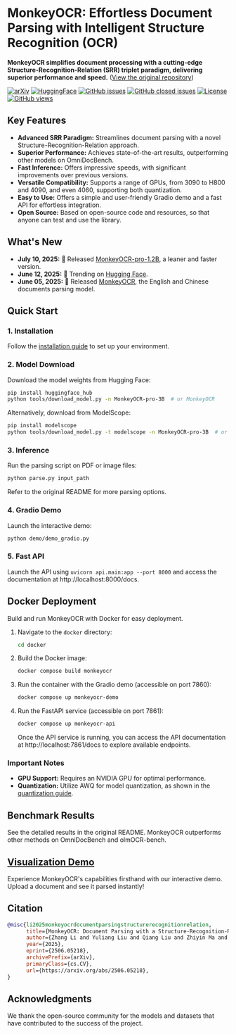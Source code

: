 # MonkeyOCR: Effortless Document Parsing with Intelligent Structure Recognition (OCR)

**MonkeyOCR simplifies document processing with a cutting-edge Structure-Recognition-Relation (SRR) triplet paradigm, delivering superior performance and speed.**  ([View the original repository](https://github.com/Yuliang-Liu/MonkeyOCR))

[![arXiv](https://img.shields.io/badge/Arxiv-MonkeyOCR-b31b1b.svg?logo=arXiv)](https://arxiv.org/abs/2506.05218)
[![HuggingFace](https://img.shields.io/badge/HuggingFace-black.svg?logo=HuggingFace)](https://huggingface.co/echo840/MonkeyOCR-pro-3B)
[![GitHub issues](https://img.shields.io/github/issues/Yuliang-Liu/MonkeyOCR?color=critical&label=Issues)](https://github.com/Yuliang-Liu/MonkeyOCR/issues?q=is%3Aopen+is%3Aissue)
[![GitHub closed issues](https://img.shields.io/github/issues-closed/Yuliang-Liu/MonkeyOCR?color=success&label=Issues)](https://github.com/Yuliang-Liu/MonkeyOCR/issues?q=is%3Aissue+is%3Aclosed)
[![License](https://img.shields.io/badge/License-Apache%202.0-yellow)](https://github.com/Yuliang-Liu/MonkeyOCR/blob/main/LICENSE.txt)
[![GitHub views](https://komarev.com/ghpvc/?username=Yuliang-Liu&repo=MonkeyOCR&color=brightgreen&label=Views)](https://github.com/Yuliang-Liu/MonkeyOCR)

## Key Features

*   **Advanced SRR Paradigm:** Streamlines document parsing with a novel Structure-Recognition-Relation approach.
*   **Superior Performance:** Achieves state-of-the-art results, outperforming other models on OmniDocBench.
*   **Fast Inference:** Offers impressive speeds, with significant improvements over previous versions.
*   **Versatile Compatibility:** Supports a range of GPUs, from 3090 to H800 and 4090, and even 4060, supporting both quantization.
*   **Easy to Use:** Offers a simple and user-friendly Gradio demo and a fast API for effortless integration.
*   **Open Source:** Based on open-source code and resources, so that anyone can test and use the library.

## What's New

*   **July 10, 2025:** 🚀 Released [MonkeyOCR-pro-1.2B](https://huggingface.co/echo840/MonkeyOCR-pro-1.2B), a leaner and faster version.
*   **June 12, 2025:** 🚀 Trending on [Hugging Face](https://huggingface.co/models?sort=trending).
*   **June 05, 2025:** 🚀 Released [MonkeyOCR](https://huggingface.co/echo840/MonkeyOCR), the English and Chinese documents parsing model.

## Quick Start

### 1.  Installation
Follow the [installation guide](https://github.com/Yuliang-Liu/MonkeyOCR/blob/main/docs/install_cuda_pp.md#install-with-cuda-support) to set up your environment.

### 2. Model Download

Download the model weights from Hugging Face:

```bash
pip install huggingface_hub
python tools/download_model.py -n MonkeyOCR-pro-3B  # or MonkeyOCR
```

Alternatively, download from ModelScope:

```bash
pip install modelscope
python tools/download_model.py -t modelscope -n MonkeyOCR-pro-3B  # or MonkeyOCR
```

### 3.  Inference

Run the parsing script on PDF or image files:

```bash
python parse.py input_path
```

Refer to the original README for more parsing options.

### 4.  Gradio Demo

Launch the interactive demo:

```bash
python demo/demo_gradio.py
```

### 5. Fast API
Launch the API using `uvicorn api.main:app --port 8000` and access the documentation at http://localhost:8000/docs.

## Docker Deployment

Build and run MonkeyOCR with Docker for easy deployment.

1.  Navigate to the `docker` directory:

    ```bash
    cd docker
    ```

2.  Build the Docker image:

    ```bash
    docker compose build monkeyocr
    ```

3. Run the container with the Gradio demo (accessible on port 7860):

   ```bash
   docker compose up monkeyocr-demo
   ```

4. Run the FastAPI service (accessible on port 7861):
   ```bash
   docker compose up monkeyocr-api
   ```
   Once the API service is running, you can access the API documentation at http://localhost:7861/docs to explore available endpoints.

### Important Notes

*   **GPU Support:** Requires an NVIDIA GPU for optimal performance.
*   **Quantization:** Utilize AWQ for model quantization, as shown in the [quantization guide](docs/Quantization.md).

## Benchmark Results

See the detailed results in the original README.  MonkeyOCR outperforms other methods on OmniDocBench and olmOCR-bench.

## [Visualization Demo](http://vlrlabmonkey.xyz:7685)

Experience MonkeyOCR's capabilities firsthand with our interactive demo.  Upload a document and see it parsed instantly!

## Citation

```bibtex
@misc{li2025monkeyocrdocumentparsingstructurerecognitionrelation,
      title={MonkeyOCR: Document Parsing with a Structure-Recognition-Relation Triplet Paradigm},
      author={Zhang Li and Yuliang Liu and Qiang Liu and Zhiyin Ma and Ziyang Zhang and Shuo Zhang and Zidun Guo and Jiarui Zhang and Xinyu Wang and Xiang Bai},
      year={2025},
      eprint={2506.05218},
      archivePrefix={arXiv},
      primaryClass={cs.CV},
      url={https://arxiv.org/abs/2506.05218},
}
```

## Acknowledgments

We thank the open-source community for the models and datasets that have contributed to the success of the project.